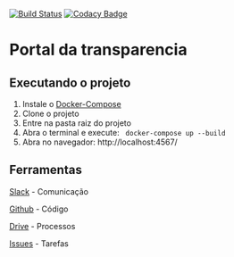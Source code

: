 [![Build Status](https://travis-ci.org/fabrica-ufg-2017-2/portal-da-transparencia.svg?branch=master)](https://travis-ci.org/fabrica-ufg-2017-2/portal-da-transparencia)
[![Codacy Badge](https://api.codacy.com/project/badge/Grade/6cc3ad9d3bfd445c9fd20fe2d14d0f17)](https://www.codacy.com/app/fabrica-ufg-2017-2/portal-da-transparencia?utm_source=github.com&amp;utm_medium=referral&amp;utm_content=fabrica-ufg-2017-2/portal-da-transparencia&amp;utm_campaign=Badge_Grade)

# Portal da transparencia

## Executando o projeto

1. Instale o [Docker-Compose](https://docs.docker.com/compose/install/)
1. Clone o projeto
1. Entre na pasta raiz do projeto
1. Abra o terminal e execute: ``` docker-compose up --build```
1. Abra no navegador: http://localhost:4567/

## Ferramentas
  [Slack](https://fabrica-ufg.slack.com/messages) - Comunicação
  
  [Github](https://github.com/fabrica-ufg-2017-2/portal-da-transparencia/) - Código
  
  [Drive](https://drive.google.com/open?id=0B7jMzvpjqKobX0FBS0FTZzdrdEE) - Processos
  
  [Issues](https://github.com/fabrica-ufg-2017-2/portal-da-transparencia/issues) - Tarefas
